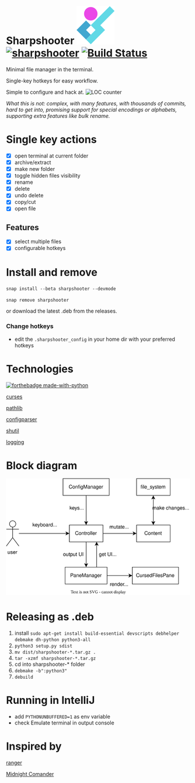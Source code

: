 
# Sharpshooter ![LOGO](./img/sharpshooter_logo.svg) [![sharpshooter](https://snapcraft.io/sharpshooter/badge.svg)](https://snapcraft.io/sharpshooter) [![Build Status](https://travis-ci.com/vs-slavchev/sharpshooter.svg?branch=master)](https://travis-ci.com/vs-slavchev/sharpshooter)

Minimal file manager in the terminal.

Single-key hotkeys for easy workflow.

Simple to configure and hack at.
![LOC counter](https://tokei.rs/b1/github/vs-slavchev/sharpshooter?category=code)

*What this is not: complex, with many features, with thousands of commits, hard to get into, promising support for special encodings or alphabets, supporting extra features like bulk rename.*

# Single key actions
- [x] open terminal at current folder
- [x] archive/extract
- [x] make new folder
- [x] toggle hidden files visibility
- [x] rename
- [x] delete
- [x] undo delete
- [x] copy/cut
- [x] open file

## Features
- [x] select multiple files
- [x] configurable hotkeys

# Install and remove
`snap install --beta sharpshooter --devmode`

`snap remove sharpshooter`

or download the latest .deb from the releases.

### Change hotkeys

- edit the `.sharpshooter_config` in your home dir with your preferred hotkeys

# Technologies

[![forthebadge made-with-python](http://ForTheBadge.com/images/badges/made-with-python.svg)](https://www.python.org/)

[curses](https://docs.python.org/3/library/curses.html)

[pathlib](https://docs.python.org/3/library/pathlib.html)

[configparser](https://docs.python.org/3/library/configparser.html)

[shutil](https://docs.python.org/3/library/shutil.html)

[logging](https://docs.python.org/3/library/logging.html)

# Block diagram
![block_diagram](./docs/block_diagram.svg)

# Releasing as .deb
1. install ```sudo apt-get install build-essential devscripts debhelper debmake dh-python python3-all```
2. ```python3 setup.py sdist```
3. ```mv dist/sharpshooter-*.tar.gz .```
4. ```tar -xzmf sharpshooter-*.tar.gz```
5. cd into sharpshooter-* folder
6. ```debmake -b":python3"```
7. ```debuild```

# Running in IntelliJ
- add `PYTHONUNBUFFERED=1` as env variable
- check Emulate terminal in output console

# Inspired by
[ranger](https://ranger.github.io/)

[Midnight Comander](https://midnight-commander.org/)

